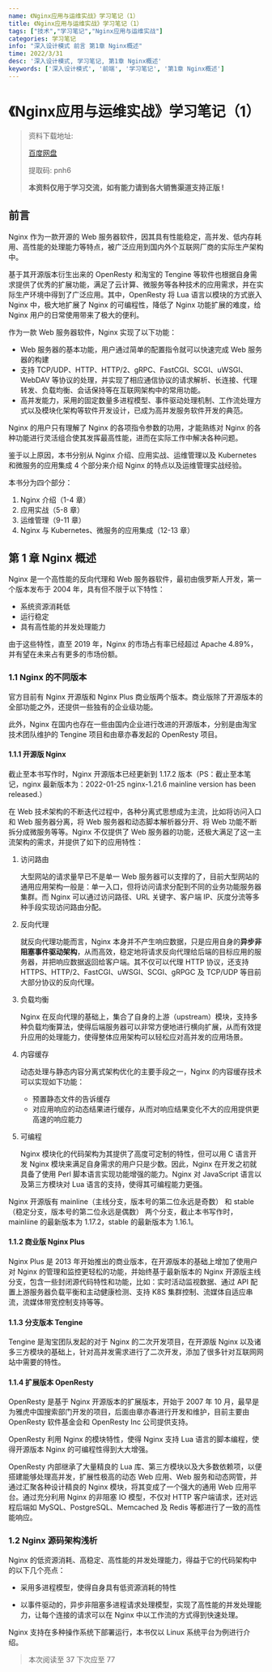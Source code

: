 ```yaml
---
name: 《Nginx应用与运维实战》学习笔记（1）
title: 《Nginx应用与运维实战》学习笔记（1）
tags: ["技术","学习笔记","Nginx应用与运维实战"]
categories: 学习笔记
info: "深入设计模式 前言 第1章 Nginx概述"
time: 2022/3/31
desc: '深入设计模式, 学习笔记, 第1章 Nginx概述'
keywords: ['深入设计模式', '前端', '学习笔记', '第1章 Nginx概述']
---
```


# 《Nginx应用与运维实战》学习笔记（1）

> 资料下载地址:
>
> [百度网盘](https://pan.baidu.com/s/1v8iF4U2X2W-YE8GY2pNqmg)
>
> 提取码: pnh6
>
> **本资料仅用于学习交流，如有能力请到各大销售渠道支持正版 !**

## 前言

Nginx 作为一款开源的 Web 服务器软件，因其具有性能稳定，高并发、低内存耗用、高性能的处理能力等特点，被广泛应用到国内外个互联网厂商的实际生产架构中。

基于其开源版本衍生出来的 OpenResty 和淘宝的 Tengine 等软件也根据自身需求提供了优秀的扩展功能，满足了云计算、微服务等各种技术的应用需求，并在实际生产环境中得到了广泛应用。其中，OpenResty 将 Lua 语言以模块的方式嵌入 Nginx 中，极大地扩展了 Nginx 的可编程性，降低了 Nginx 功能扩展的难度，给 Nginx 用户的日常使用带来了极大的便利。

作为一款 Web 服务器软件，Nginx 实现了以下功能：

- Web 服务器的基本功能，用户通过简单的配置指令就可以快速完成 Web 服务器的构建
- 支持 TCP/UDP、HTTP、HTTP/2、gRPC、FastCGI、SCGI、uWSGI、WebDAV 等协议的处理，并实现了相应通信协议的请求解析、长连接、代理转发、负载均衡、会话保持等在互联网架构中的常用功能。
- 高并发能力，采用的固定数量多进程模型、事件驱动处理机制、工作流处理方式以及模块化架构等软件开发设计，已成为高并发服务软件开发的典范。

Nginx 的用户只有理解了 Nginx 的各项指令参数的功用，才能熟练对 Nginx 的各种功能进行灵活组合使其发挥最高性能，进而在实际工作中解决各种问题。

鉴于以上原因，本书分别从 Nginx 介绍、应用实战、运维管理以及 Kubernetes 和微服务的应用集成 4 个部分来介绍 Nginx 的特点以及运维管理实战经验。

本书分为四个部分：

1. Nginx 介绍（1-4 章）
2. 应用实战（5-8 章）
3. 运维管理（9-11 章）
4. Nginx 与 Kubernetes、微服务的应用集成（12-13 章）

## 第 1 章 Nginx 概述

Nginx 是一个高性能的反向代理和 Web 服务器软件，最初由俄罗斯人开发，第一个版本发布于 2004 年，具有但不限于以下特性：

- 系统资源消耗低
- 运行稳定
- 具有高性能的并发处理能力

由于这些特性，直至 2019 年，Nginx 的市场占有率已经超过 Apache 4.89%，并有望在未来占有更多的市场份额。

### 1.1 Nginx 的不同版本

官方目前有 Nginx 开源版和 Nginx Plus 商业版两个版本。商业版除了开源版本的全部功能之外，还提供一些独有的企业级功能。

此外，Nginx 在国内也存在一些由国内企业进行改进的开源版本，分别是由淘宝技术团队维护的 Tengine 项目和由章亦春发起的 OpenResty 项目。

#### 1.1.1 开源版 Nginx

截止至本书写作时，Nginx 开源版本已经更新到 1.17.2 版本（PS：截止至本笔记，nginx 最新版本为：2022-01-25 nginx-1.21.6 mainline version has been released.）

在 Web 技术架构的不断迭代过程中，各种分离式思想成为主流，比如将访问入口和 Web 服务器分离，将 Web 服务器和动态脚本解析器分开、将 Web 功能不断拆分成微服务等等。Nginx 不仅提供了 Web 服务器的功能，还极大满足了这一主流架构的需求，并提供了如下的应用特性：

1. 访问路由

   大型网站的请求量早已不是单一 Web 服务器可以支撑的了，目前大型网站的通用应用架构一般是：单一入口，但将访问请求分配到不同的业务功能服务器集群。而 Nginx 可以通过访问路径、URL 关键字、客户端 IP、灰度分流等多种手段实现访问路由分配。

2. 反向代理

   就反向代理功能而言，Nginx 本身并不产生响应数据，只是应用自身的**异步非阻塞事件驱动架构**，从而高效，稳定地将请求反向代理给后端的目标应用的服务器，并把响应数据返回给客户端。其不仅可以代理 HTTP 协议，还支持 HTTPS、HTTP/2、FastCGI、uWSGI、SCGI、gRPGC 及 TCP/UDP 等目前大部分协议的反向代理。

3. 负载均衡

   Nginx 在反向代理的基础上，集合了自身的上游（upstream）模块，支持多种负载均衡算法，使得后端服务器可以非常方便地进行横向扩展，从而有效提升应用的处理能力，使得整体应用架构可以轻松应对高并发的应用场景。

4. 内容缓存

   动态处理与静态内容分离式架构优化的主要手段之一，Nginx 的内容缓存技术可以实现如下功能：

   - 预置静态文件的告诉缓存
   - 对应用响应的动态结果进行缓存，从而对响应结果变化不大的应用提供更高速的响应能力

5. 可编程

   Nginx 模块化的代码架构为其提供了高度可定制的特性，但可以用 C 语言开发 Nginx 模块来满足自身需求的用户只是少数。因此，Nginx 在开发之初就具备了使用 Perl 脚本语言实现功能增强的能力。Nginx 对 JavaScript 语言以及第三方模块对 Lua 语言的支持，使得其可编程能力更强。

Nginx 开源版有 mainline（主线分支，版本号的第二位永远是奇数） 和 stable（稳定分支，版本号的第二位永远是偶数） 两个分支，截止本书写作时，mainliine 的最新版本为 1.17.2，stable 的最新版本为 1.16.1。

#### 1.1.2 商业版 Nginx Plus

Nginx Plus 是 2013 年开始推出的商业版本，在开源版本的基础上增加了使用户对 Nginx 的管理和监控更轻松的功能，并始终基于最新版本的 Nginx 开源版主线分支，包含一些封闭源代码特性和功能，比如：实时活动监视数据、通过 API 配置上游服务器负载平衡和主动健康检测、支持 K8S 集群控制、流媒体自适应串流，流媒体带宽控制支持等等。

#### 1.1.3 分支版本 Tengine

Tengine 是淘宝团队发起的对于 Nginx 的二次开发项目，在开源版 Nginx 以及诸多三方模块的基础上，针对高并发需求进行了二次开发，添加了很多针对互联网网站中需要的特性。

#### 1.1.4 扩展版本 OpenResty

OpenResty 是基于 Nginx 开源版本的扩展版本，开始于 2007 年 10 月，最早是为雅虎中国搜索部门开发的项目，后面由章亦春进行开发和维护，目前主要由 OpenResty 软件基金会和 OpenResty Inc 公司提供支持。

OpenResty 利用 Nginx 的模块特性，使得 Nginx 支持 Lua 语言的脚本编程，使得开源版本 Nginx 的可编程性得到大大增强。

OpenResty 内部继承了大量精良的 Lua 库、第三方模块以及大多数依赖项，以便搭建能够处理高并发，扩展性极高的动态 Web 应用、Web 服务和动态网管，并通过汇聚各种设计精良的 Nginx 模块，将其变成了一个强大的通用 Web 应用平台。通过充分利用 Nginx 的非阻塞 IO 模型，不仅对 HTTP 客户端请求，还对远程后端如 MySQL、PostgreSQL、Memcached 及 Redis 等都进行了一致的高性能响应。

### 1.2 Nginx 源码架构浅析

Nginx 的低资源消耗、高稳定、高性能的并发处理能力，得益于它的代码架构中的以下几个亮点：

- 采用多进程模型，使得自身具有低资源消耗的特性

- 以事件驱动的，异步非阻塞多进程请求处理模型，实现了高性能的并发处理能力，让每个连接的请求可以在 Nginx 中以工作流的方式得到快速处理。 

Nginx 支持在多种操作系统下部署运行，本书仅以 Linux 系统平台为例进行介绍。











> 本次阅读至 37 下次应至 77